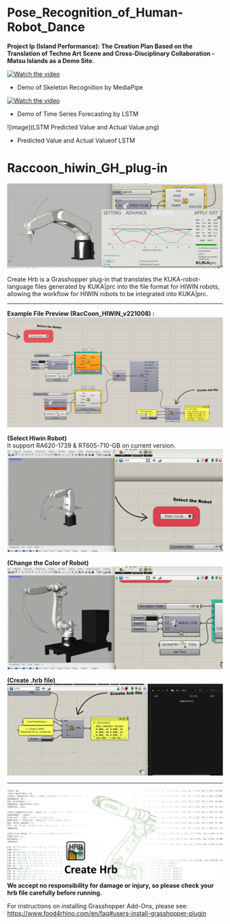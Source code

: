 # Pose_Recognition_of_Human-Robot_Dance

**Project Ip (Island Performance): The Creation Plan Based on the Translation of Techno Art Scene and Cross-Disciplinary Collaboration - Matsu Islands as a Demo Site.**

 [![Watch the video](https://img.youtube.com/vi/wLQhuWOznzU/maxresdefault.jpg)](https://youtu.be/wLQhuWOznzU)
 
 * Demo of Skeleton Recognition by MediaPipe
 
 [![Watch the video](https://img.youtube.com/vi/e3KwNWLQLH4/maxresdefault.jpg)](https://youtu.be/e3KwNWLQLH4)

 * Demo of Time Series Forecasting by LSTM
 
 

  ![image](LSTM Predicted Value and Actual Value.png) 

  * Predicted Value and Actual Valueof LSTM

# Raccoon_hiwin_GH_plug-in

![Create Hrb](/img_file/005.gif "Create Hrb")

Create Hrb is a Grasshopper plug-in that translates the KUKA-robot-language files generated by KUKA|prc into the file format for HIWIN robots, allowing the workflow for HIWIN robots to be integrated into KUKA|prc.

****
**Example File Preview (RacCoon_HIWIN_v221008) :**
![Create Hrb](/img_file/003.png "Create Hrb")

**(Select Hiwin Robot)**  
It support RA620-1739 & RT605-710-GB on current version.
![Create Hrb](/img_file/01.gif "Create Hrb")

**(Change the Color of Robot)**
![Create Hrb](/img_file/02.gif "Create Hrb")

**(Create .hrb file)**
![Create Hrb](/img_file/05.gif "Create Hrb")




****


![Create Hrb](/img_file/inter.png "Create Hrb")
**We accept no responsibility for damage or injury, so please check your hrb file carefully before running.**  

For instructions on installing Grasshopper Add-Ons, please see:
https://www.food4rhino.com/en/faq#users-install-grasshopper-plugin  
